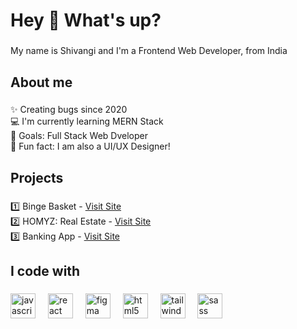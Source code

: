 <h1 align="left">Hey 👋 What's up?</h1>

###

<p align="left">My name is Shivangi and I'm a Frontend Web Developer, from India</p>

###

<h2 align="left">About me</h2>

###

<p align="left">✨ Creating bugs since 2020<br>💻 I'm currently learning MERN Stack<br>🎯 Goals: Full Stack Web Dveloper<br>🎲 Fun fact: I am also a UI/UX Designer!</p>

###

<h2 align="left">Projects</h2>

###

<p align="left">
  1️⃣ Binge Basket - <a href="https://binge-basket.netlify.app/">Visit Site</a><br>
  2️⃣ HOMYZ: Real Estate - <a href="https://real-estate-app890.netlify.app/">Visit Site</a><br>
  3️⃣ Banking App - <a href="https://bankingpaymentapp.netlify.app/">Visit Site</a><br>
</p>

###

<h2 align="left">I code with</h2>

###

<div align="left">
  <img src="https://cdn.jsdelivr.net/gh/devicons/devicon/icons/javascript/javascript-original.svg" height="40" alt="javascript logo"  />
  <img width="12" />
  <img src="https://cdn.jsdelivr.net/gh/devicons/devicon/icons/react/react-original.svg" height="40" alt="react logo"  /> 
  <img width="12" />
  <img src="https://cdn.jsdelivr.net/gh/devicons/devicon/icons/figma/figma-original.svg" height="40" alt="figma logo"  /> 
  <img width="12" /> 
  <img src="https://cdn.jsdelivr.net/gh/devicons/devicon@latest/icons/html5/html5-original.svg" height="40" alt="html5 logo" />
  <img width="12" /> 
  <img src="https://cdn.jsdelivr.net/gh/devicons/devicon@latest/icons/tailwindcss/tailwindcss-original.svg" height="40" alt="tailwind logo" />
  <img width="12" /> 
  <img src="https://cdn.jsdelivr.net/gh/devicons/devicon@latest/icons/sass/sass-original.svg" height="40" alt="sass logo" />
    
          
</div>

###

